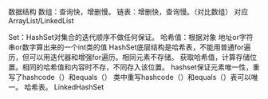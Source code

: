 数据结构
数组：查询快，增删慢。
链表：增删快，查询慢。（对比数组）
对应ArrayList/LinkedList

Set：HashSet对集合的迭代顺序不做任何保证。
哈希值：根据对象 地址or字符串or数字算出来的一个int类的值
HashSet底层结构是哈希表，不能用普通for遍历，但可以用迭代器和增强for遍历。相同元素不存储。
获取哈希值，计算存储位置。相同的哈希值和内容时不存，不同存入该位置。
hashset保证元素唯一性，重写了hashcode（）和equals（）
类中重写hashcode（）和equals（）表可以唯一。
哈希表。
LinkedHashSet
